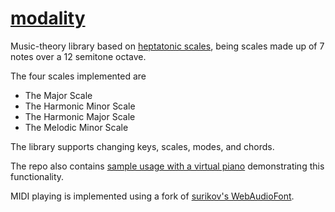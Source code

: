 # [modality](https://kairuz.github.io/modality)

Music-theory library based on [heptatonic scales](https://en.wikipedia.org/wiki/Heptatonic_scale), being scales made up of 7 notes over a 12 semitone octave.

The four scales implemented are
- The Major Scale
- The Harmonic Minor Scale
- The Harmonic Major Scale
- The Melodic Minor Scale

The library supports changing keys, scales, modes, and chords.

The repo also contains [sample usage with a virtual piano](https://kairuz.github.io/modality) demonstrating this functionality.

MIDI playing is implemented using a fork of [surikov's WebAudioFont](https://github.com/surikov/webaudiofont).
